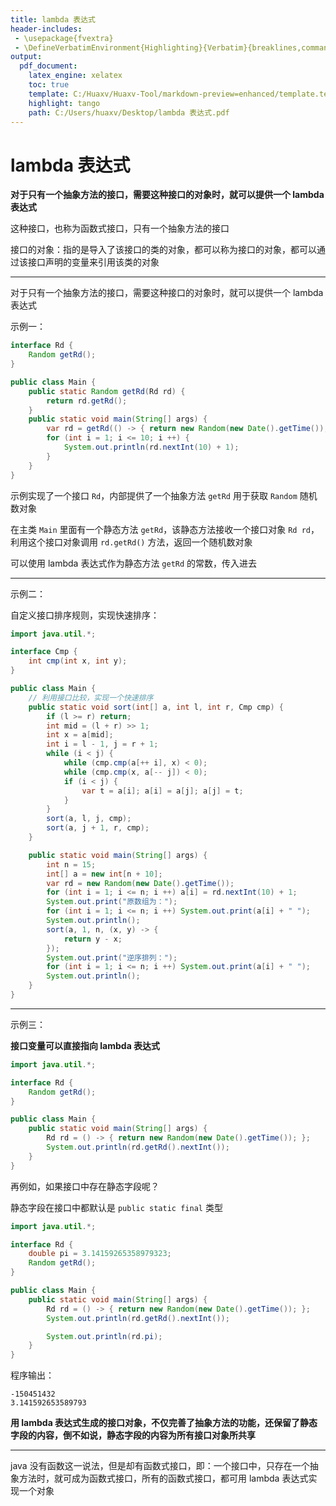 ```yaml
---
title: lambda 表达式
header-includes:
 - \usepackage{fvextra}
 - \DefineVerbatimEnvironment{Highlighting}{Verbatim}{breaklines,commandchars=\\\{\}}
output:
  pdf_document:
    latex_engine: xelatex
    toc: true
    template: C:/Huaxv/Huaxv-Tool/markdown-preview=enhanced/template.tex
    highlight: tango
    path: C:/Users/huaxv/Desktop/lambda 表达式.pdf
---
```


# lambda 表达式

**对于只有一个抽象方法的接口，需要这种接口的对象时，就可以提供一个 lambda 表达式**

这种接口，也称为函数式接口，只有一个抽象方法的接口

接口的对象：指的是导入了该接口的类的对象，都可以称为接口的对象，都可以通过该接口声明的变量来引用该类的对象

---

对于只有一个抽象方法的接口，需要这种接口的对象时，就可以提供一个 lambda 表达式

示例一：

```java
interface Rd {
    Random getRd();
}

public class Main {
    public static Random getRd(Rd rd) {
        return rd.getRd();
    }
    public static void main(String[] args) {
        var rd = getRd(() -> { return new Random(new Date().getTime()); });
        for (int i = 1; i <= 10; i ++) {
            System.out.println(rd.nextInt(10) + 1);
        }
    }
}
```

示例实现了一个接口 `Rd`，内部提供了一个抽象方法 `getRd` 用于获取 `Random` 随机数对象

在主类 `Main` 里面有一个静态方法 `getRd`，该静态方法接收一个接口对象 `Rd rd`，利用这个接口对象调用 `rd.getRd()` 方法，返回一个随机数对象

可以使用 lambda 表达式作为静态方法 `getRd` 的常数，传入进去

---

示例二：

自定义接口排序规则，实现快速排序：

```java
import java.util.*;

interface Cmp {
    int cmp(int x, int y);
}

public class Main {
    // 利用接口比较，实现一个快速排序
    public static void sort(int[] a, int l, int r, Cmp cmp) {
        if (l >= r) return;
        int mid = (l + r) >> 1;
        int x = a[mid];
        int i = l - 1, j = r + 1;
        while (i < j) {
            while (cmp.cmp(a[++ i], x) < 0);
            while (cmp.cmp(x, a[-- j]) < 0);
            if (i < j) {
                var t = a[i]; a[i] = a[j]; a[j] = t;
            }
        }
        sort(a, l, j, cmp);
        sort(a, j + 1, r, cmp);
    }

    public static void main(String[] args) {
        int n = 15;
        int[] a = new int[n + 10];
        var rd = new Random(new Date().getTime());
        for (int i = 1; i <= n; i ++) a[i] = rd.nextInt(10) + 1;
        System.out.print("原数组为：");
        for (int i = 1; i <= n; i ++) System.out.print(a[i] + " ");
        System.out.println();
        sort(a, 1, n, (x, y) -> {
            return y - x;
        });
        System.out.print("逆序排列：");
        for (int i = 1; i <= n; i ++) System.out.print(a[i] + " ");
        System.out.println();
    }
}
```

---

示例三：

**接口变量可以直接指向 lambda 表达式**

```java
import java.util.*;

interface Rd {
    Random getRd();
}

public class Main {
    public static void main(String[] args) {
        Rd rd = () -> { return new Random(new Date().getTime()); };
        System.out.println(rd.getRd().nextInt());
    }
}
```

再例如，如果接口中存在静态字段呢？

静态字段在接口中都默认是 `public static final` 类型

```java
import java.util.*;

interface Rd {
    double pi = 3.14159265358979323;
    Random getRd();
}

public class Main {
    public static void main(String[] args) {
        Rd rd = () -> { return new Random(new Date().getTime()); };
        System.out.println(rd.getRd().nextInt());

        System.out.println(rd.pi);
    }
}
```

程序输出：

```
-150451432
3.141592653589793
```

**用 lambda 表达式生成的接口对象，不仅完善了抽象方法的功能，还保留了静态字段的内容，倒不如说，静态字段的内容为所有接口对象所共享**

---

java 没有函数这一说法，但是却有函数式接口，即：一个接口中，只存在一个抽象方法时，就可成为函数式接口，所有的函数式接口，都可用 lambda 表达式实现一个对象
